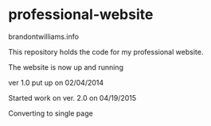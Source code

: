 professional-website
====================

brandontwilliams.info



This repository holds the code for my professional website.

The website is now up and running

ver 1.0 put up on 02/04/2014

Started work on ver. 2.0 on 04/19/2015

Converting to single page